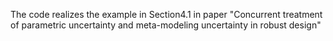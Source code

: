 The code realizes the example in Section4.1 in paper "Concurrent treatment of parametric uncertainty and meta-modeling uncertainty in robust design"